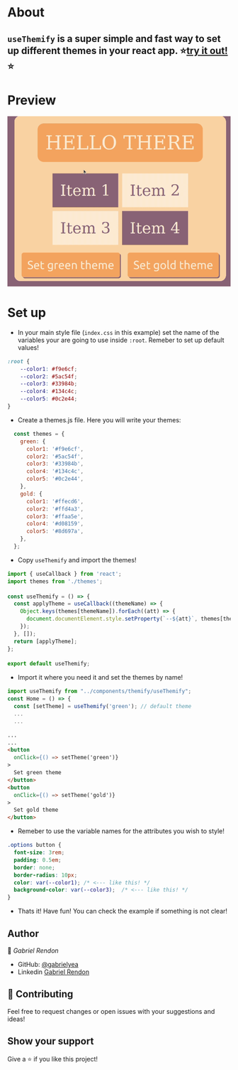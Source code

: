 # About
## `useThemify` is a super simple and fast way to set up different themes in your react app. :star:[try it out!](https://set-theme.netlify.app/):star:

# Preview
![image](./misc/themes.gif)

# Set up
- In your main style file (`index.css` in this example) set the name of the variables your are going to use inside `:root`. Remeber to set up default values!
```css
:root {
    --color1: #f9e6cf;
    --color2: #5ac54f;
    --color3: #33984b;
    --color4: #134c4c;
    --color5: #0c2e44;
}
```
- Create a themes.js file. Here you will write your themes: 
```JavaScript
  const themes = {
    green: {
      color1: '#f9e6cf',
      color2: '#5ac54f',
      color3: '#33984b',
      color4: '#134c4c',
      color5: '#0c2e44',
    },
    gold: {
      color1: '#ffecd6',
      color2: '#ffd4a3',
      color3: '#ffaa5e',
      color4: '#d08159',
      color5: '#8d697a',
    },
  };
```
- Copy `useThemify` and import the themes!
```JavaScript
import { useCallback } from 'react';
import themes from './themes';

const useThemify = () => {
  const applyTheme = useCallback((themeName) => {
    Object.keys(themes[themeName]).forEach((att) => {
      document.documentElement.style.setProperty(`--${att}`, themes[themeName][att]);
    });
  }, []);
  return [applyTheme];
};

export default useThemify;
```
- Import it where you need it and set the themes by name!
```JavaScript
import useThemify from "../components/themify/useThemify";
const Home = () => {
  const [setTheme] = useThemify('green'); // default theme
  ...
  ...
  ```
  ```html
  ...
  ...
  <button
    onClick={() => setTheme('green')}
  >
    Set green theme
  </button>
  <button
    onClick={() => setTheme('gold')}
  >
    Set gold theme
  </button>
```
- Remeber to use the variable names for the attributes you wish to style!
```css
.options button {
  font-size: 3rem;
  padding: 0.5em;
  border: none;
  border-radius: 10px;
  color: var(--color1); /* <--- like this! */
  background-color: var(--color3);  /* <--- like this! */
}
```
- Thats it! Have fun!  You can check the example if something is not clear!

## Author

👤 *Gabriel Rendon*

- GitHub: [@gabrielyea](https://github.com/gabrielyea)
- Linkedin [Gabriel Rendon](https://www.linkedin.com/in/gabriel-rendon-paredes/)

## 🤝 Contributing

Feel free to request changes or open issues with your suggestions and ideas!


## Show your support

Give a ⭐️ if you like this project!
